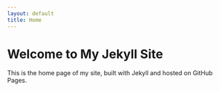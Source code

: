 ```yaml
---
layout: default
title: Home
---
```


# Welcome to My Jekyll Site

This is the home page of my site, built with Jekyll and hosted on GitHub Pages.
